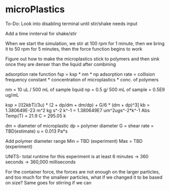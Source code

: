 # microPlastics

To-Do:
Look into disabling terminal until stir/shake needs input

Add a time innterval for shake/stir

When we start the simulation, we stir at 100 rpm for 1 minute, then we bring it to 50 rpm for 5 minutes, then the force function begins to work

Figure out how to make the microplastics stick to polymers and then sink once they are denser than the liquid after combining

adsorption rate function
fsp = ksp * nm * np
adsorption rate = collision frequency constant * concentration of microplastics * conc. of polymers

nm = 10 uL / 500 mL of sample liquid
np = 0.5 g/ 500 mL of sample = 0.5E9 ug/mL

ksp = [((2*kb*T)/3u) * (2 + dp/dm + dm/dp) + G/6 * (dm + dp)^3]
kb = 1.380649E-23 m^2 kg s^-2 k^-1 = 1.380649E7 um^2*ug*s^-2*k^-1
Abs Temp(T) = 21.9 C  = 295.05 k

dm = diameter of microplastic
dp = polymer diameter
G = shear rate = TBD(estimate)
u  = 0.013 Pa*s

Add polymer diameter range
Min = TBD (experiment)
Max = TBD (experiment)

UNITS- total runtime for this experiment is at least 6 minutes -> 360 seconds -> 360,000 milliseconds

For the container force, the forces are not enough on the larger particles, and too much for the smalleer particles, what if we changed it to be based on size?
Same goes for stirring if we can
